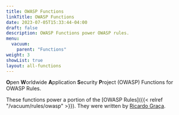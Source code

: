 ```yaml
---
title: OWASP Functions
linkTitle: OWASP Functions
date: 2023-07-05T15:33:44-04:00
draft: false
description: OWASP Functions power OWASP rules.
menu:
  vacuum:
    parent: "Functions"
weight: 3
showList: true
layout: all-functions
---
```


**O**pen **W**orldwide **A**pplication **S**ecurity **P**roject (OWASP) Functions for OWASP Rules.

These functions power a portion of the [OWASP Rules]({{< relref "/vacuum/rules/owasp" >}}). They were written by [Ricardo Graça](https://github.com/Ricagraca).
